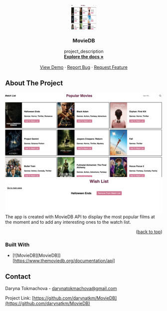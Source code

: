 

<!-- PROJECT LOGO -->
<br />
<div align="center">
  <a href="https://github.com/darynatkm/MovieDB">
    <img src="img/MovieDB.png" alt="Logo" width="80" height="80">
  </a>

<h3 align="center">MovieDB</h3>

  <p align="center">
    project_description
    <br />
    <a href="https://github.com/darynatkm/MovieDB"><strong>Explore the docs »</strong></a>
    <br />
    <br />
    <a href="https://github.com/darynatkm/MovieDB">View Demo</a>
    ·
    <a href="https://github.com/darynatkm/MovieDB/issues">Report Bug</a>
    ·
    <a href="https://github.com/darynatkm/MovieDB/issues">Request Feature</a>
  </p>
</div>




<!-- ABOUT THE PROJECT -->
## About The Project

![Product Name Screen Shot](img/MovieDB.png)
![Product Name Screen Shot](img/MovieDB2.png)
The app is created with MovieDB API to display the most popular films at the moment and to add any interesting ones to the watch list. 


<p align="right">(<a href="#readme-top">back to top</a>)</p>



### Built With

* [![MovieDB][MovieDB]][https://www.themoviedb.org/documentation/api]


<!-- CONTACT -->
## Contact

Daryna Tokmachova  - darynatokmachova@gmail.com

Project Link: [https://github.com/darynatkm/MovieDB](https://github.com/darynatkm/MovieDB)








